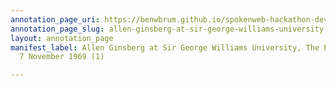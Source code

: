 ```yaml
---
annotation_page_uri: https://benwbrum.github.io/spokenweb-hackathon-development-noterms/annotations/allen-ginsberg-at-sir-george-williams-university-the-poetry-series-7-november-1969-1--canvas-1-audience.json
annotation_page_slug: allen-ginsberg-at-sir-george-williams-university-the-poetry-series-7-november-1969-1--canvas-1-audience
layout: annotation_page
manifest_label: Allen Ginsberg at Sir George Williams University, The Poetry Series,
  7 November 1969 (1)

---
```

